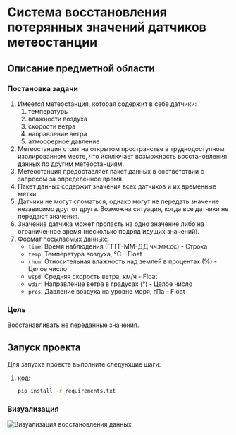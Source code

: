 # Система восстановления потерянных значений датчиков метеостанции

## Описание предметной области

### Постановка задачи

1. Имеется метеостанция, которая содержит в себе датчики:
    1. температуры
    2. влажности воздуха
    3. скорости ветра
    4. направление ветра
    5. атмосферное давление
2. Метеостанция стоит на открытом пространстве в труднодоступном изолированном месте, что исключает возможность восстановления данных по другим метеостанциям.
3. Метеостанция предоставляет пакет данных в соответствии с запросом за определенное время.
4. Пакет данных содержит значения всех датчиков и их временные метки.
5. Датчики не могут сломаться, однако могут не передать значение независимо друг от друга. Возможна ситуация, когда все датчики не передают значения.
6. Значение датчика может пропасть на одно значение либо на ограниченное время (несколько подряд идущих значений).
7. Формат посылаемых данных:
    - `time`: Время наблюдения (ГГГГ-ММ-ДД чч:мм:сс) - Строка
    - `temp`: Температура воздуха, °C - Float
    - `rhum`: Относительная влажность над землей в процентах (%) - Целое число
    - `wspd`: Средняя скорость ветра, км/ч - Float
    - `wdir`: Направление ветра в градусах (°) - Целое число
    - `pres`: Давление воздуха на уровне моря, гПа - Float

### Цель
Восстанавливать не переданные значения.

## Запуск проекта

Для запуска проекта выполните следующие шаги:

1. код:
    ```bash
    pip install -r requirements.txt
    ```


### Визуализация


![Визуализация восстановления данных](https://www.notion.so/image/https%3A%2F%2Fprod-files-secure.s3.us-west-2.amazonaws.com%2F13b1dce0-9213-412d-8c52-5f79d780cc03%2F5210d68d-d47d-4c47-adef-eee5d662ff17%2FUntitled.png?table=block&id=e8af9783-a867-4ce0-8241-e7bf73094120&spaceId=13b1dce0-9213-412d-8c52-5f79d780cc03&width=2000&userId=843fdd05-1044-4e55-b883-75d712a8d568&cache=v2)
